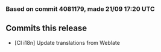 ### Based on commit 4081179, made 21/09 17:20 UTC
## Commits this release
  - [CI i18n] Update translations from Weblate